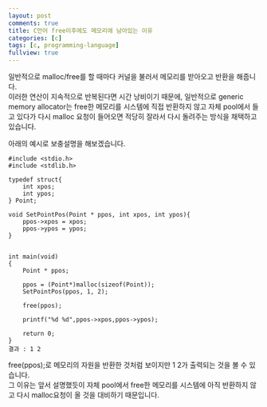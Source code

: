 ```yaml
---
layout: post
comments: true
title: C언어 free이후에도 메모리에 남아있는 이유
categories: [c]
tags: [c, programming-language]
fullview: true
---
```


일반적으로 malloc/free를 할 때마다 커널을 불러서 메모리를 받아오고 반환을 해줍니다.  
이러한 연산이 지속적으로 반복된다면 시간 낭비이기 때문에, 일반적으로 generic memory allocator는 free한 메모리를 시스템에 직접 반환하지 않고 자체 pool에서 들고 있다가 다시 malloc 요청이 들어오면 적당히 잘라서 다시 돌려주는 방식을 채택하고 있습니다.

아래의 예시로 보충설명을 해보겠습니다.  

```
#include <stdio.h>
#include <stdlib.h>

typedef struct{
    int xpos;
    int ypos;
} Point;

void SetPointPos(Point * ppos, int xpos, int ypos){
    ppos->xpos = xpos;
    ppos->ypos = ypos;
}


int main(void)
{
    Point * ppos;

    ppos = (Point*)malloc(sizeof(Point));
    SetPointPos(ppos, 1, 2);

    free(ppos);

    printf("%d %d",ppos->xpos,ppos->ypos);

    return 0;
}
결과 : 1 2
```

free(ppos);로 메모리의 자원을 반환한 것처럼 보이지만 1 2가 출력되는 것을 볼 수 있습니다.  
그 이유는 앞서 설명했듯이 자체 pool에서 free한 메모리를 시스템에 아직 반환하지 않고 다시 malloc요청이 올 것을 대비하기 때문입니다.  
